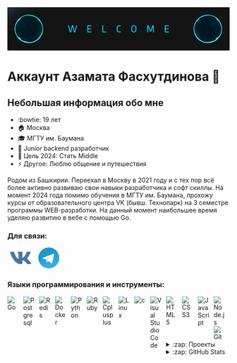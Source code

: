 <img align="" alt="welcomeGif" src="img/welcome.gif" >

# Аккаунт Азамата Фасхутдинова 👋 

## Небольшая информация обо мне

- :bowtie: 19 лет
- 🏠 Москва
- 🎓 МГТУ им. Баумана
- 🌅 Junior backend разработчик
- 🥅 Цель 2024: Стать Middle
- ⚡ Другое: Люблю общение и путешествия 

Родом из Башкирии. Переехал в Москву в 2021 году и с тех пор всё более активно развиваю свои навыки разработчика и софт скиллы. На момент 2024 года помимо обучения в МГТУ им. Баумана, прохожу курсы от образовательного центра VK (бывш. Технопарк) на 3 семестре программы WEB-разработки. На данный момент наибольшее время уделяю развитию в вебе с помощью Go.

### Для связи:

[![website](./img/vk.svg)](https://vk.com/azamatikbest)
[![website](./img/telegram.svg)](https://t.me/HallowAz)

### Языки программирования и инструменты:

<img align="left" alt="Go" width="26px" src="https://cdn.jsdelivr.net/gh/devicons/devicon/icons/go/go-original.svg" style="padding-right:10px;" />
<img align="left" alt="Postgresql" width="26px" src="https://cdn.jsdelivr.net/gh/devicons/devicon/icons/postgresql/postgresql-original.svg" style="padding-right:10px;" />
<img align="left" alt="Redis" width="26px" src="https://cdn.jsdelivr.net/gh/devicons/devicon/icons/redis/redis-original.svg" style="padding-right:10px;" />
<img align="left" alt="Docker" width="26px" src="https://cdn.jsdelivr.net/gh/devicons/devicon/icons/docker/docker-original.svg" style="padding-right:10px;" />
<img align="left" alt="Python" width="26px" src="https://cdn.jsdelivr.net/gh/devicons/devicon/icons/python/python-original.svg" style="padding-right:10px;" />
<img align="left" alt="Ruby" width="26px" src="https://cdn.jsdelivr.net/gh/devicons/devicon/icons/ruby/ruby-original.svg" style="padding-right:10px;" />
<img align="left" alt="Cplusplus" width="26px" src="https://cdn.jsdelivr.net/gh/devicons/devicon/icons/cplusplus/cplusplus-original.svg" style="padding-right:10px;" />
<img align="left" alt="Linux" width="26px" src="https://cdn.jsdelivr.net/gh/devicons/devicon/icons/linux/linux-original.svg" style="padding-right:10px;" />
<img align="left" alt="c" width="26px" src="https://cdn.jsdelivr.net/gh/devicons/devicon/icons/c/c-original.svg" style="padding-right:10px;" />
<img align="left" alt="Visual Studio Code" width="26px" src="https://cdn.jsdelivr.net/gh/devicons/devicon/icons/vscode/vscode-original.svg" style="padding-right:10px;" />
<img align="left" alt="HTML5" width="26px" src="https://cdn.jsdelivr.net/gh/devicons/devicon/icons/html5/html5-original.svg" style="padding-right:10px;" />
<img align="left" alt="CSS3" width="26px" src="https://cdn.jsdelivr.net/gh/devicons/devicon/icons/css3/css3-original.svg" style="padding-right:10px;" />
<img align="left" alt="JavaScript" width="26px" src="https://cdn.jsdelivr.net/gh/devicons/devicon/icons/javascript/javascript-original.svg" style="padding-right:10px;" />
<img align="left" alt="Node.js" width="26px" src="https://cdn.jsdelivr.net/gh/devicons/devicon/icons/nodejs/nodejs-original.svg" style="padding-right:10px;" />
<img align="left" alt="Git" width="26px" src="https://cdn.jsdelivr.net/gh/devicons/devicon/icons/git/git-original.svg" style="padding-right:10px;" />

<br />
<br />

---

<details>
  <summary>:zap: Проекты</summary>
  
<!--START_SECTION:activity-->
1. 🍴 Сервис по доставки еды ["Принеси подай"](https://prinesy-poday.ru/) (аналог "Delivery Club"), был создан по заданию от VK. [Ссылка на репозиторий](https://github.com/HallowAz/fork_go_elki.git)
2. 🎵 Сервис для потокового прослушивания музыки "HallowMuz". [Ссылка на репозиторий](https://github.com/HallowAz/HallowMuz.git)
3. 🗣 Сервис ответов и вопросов "AskMe". [Ссылка на репозиторий]()
<!--END_SECTION:activity-->

</details>

<details>
  <summary>:zap: GitHub Stats</summary>

  <img align="left" alt="HallowAz's GitHub Stats" src="https://github-readme-stats.vercel.app/api?username=HallowAz&show_icons=true&hide_border=false&title_color=ff652f&icon_color=FFE400&bg_color=09131B&text_color=ffffff&border_color=0c1a25" />

</details>
